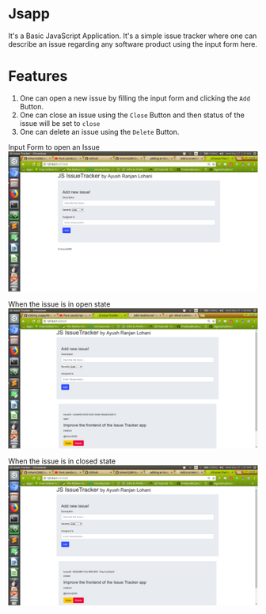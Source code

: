 # Jsapp
It's a Basic JavaScript Application. 
It's a simple issue tracker where one can describe an issue regarding any software product 
using the input form here.
# Features
1. One can open a new issue by filling the input form and clicking the `Add` Button.
2. One can close an issue using the `Close` Button and then status of the issue will be set to `close`
3. One can delete an issue using the `Delete` Button.

Input Form to open an Issue
![alt text](screenshots/Input_Form.png "Input Form to open an Issue")

When the issue is in open state
![alt text](screenshots/Open_Status.png "When the issue is in open state")

When the issue is in closed state
![alt text](screenshots/Closed_Status.png "When the issue is in closed state")
